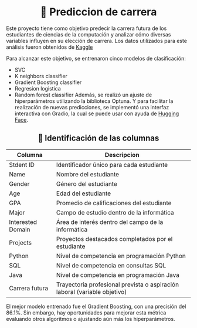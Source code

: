 <div style="text-align: center;">

# 	:school: Prediccion de carrera

</div>

Este proyecto tiene como objetivo predecir la carrera futura de los estudiantes de ciencias de la computación y analizar cómo diversas variables influyen en su elección de carrera. Los datos utilizados para este análisis fueron obtenidos de [Kaggle](https://www.kaggle.com/datasets/devildyno/computer-science-students-career-prediction)

Para alcanzar este objetivo, se entrenaron cinco modelos de clasificación:
* SVC
* K neighbors classifier
* Gradient Boosting classifier
* Regresion logistica
* Random forest classifier
Además, se realizó un ajuste de hiperparámetros utilizando la biblioteca Optuna. Y para facilitar la realización de nuevas predicciones, se implementó una interfaz interactiva con Gradio, la cual se puede usar con ayuda de [Hugging Face](https://huggingface.co/spaces/Andicia1904/computer-science-students-career-prediction).

<div style="text-align: center;">

## :book: Identificación de las columnas


| Columna | Descripcion |
|-|-|
|Stdent ID| Identificador único para cada estudiante|
|Name|Nombre del estudiante|
|Gender|Género del estudiante|
|Age|Edad del estudiante|
|GPA|Promedio de calificaciones del estudiante|
|Major|Campo de estudio dentro de la informática|
|Interested Domain|Área de interés dentro del campo de la informática|
|Projects|Proyectos destacados completados por el estudiante|
|Python|Nivel de competencia en programación Python|
|SQL|Nivel de competencia en consultas SQL|
|Java|Nivel de competencia en programación Java|
|Carrera futura|Trayectoria profesional prevista o aspiración laboral (variable objetivo)|

</div>

El mejor modelo entrenado fue el Gradient Boosting, con una precisión del 86.1%. Sin embargo, hay oportunidades para mejorar esta métrica evaluando otros algoritmos o ajustando aún más los hiperparámetros.